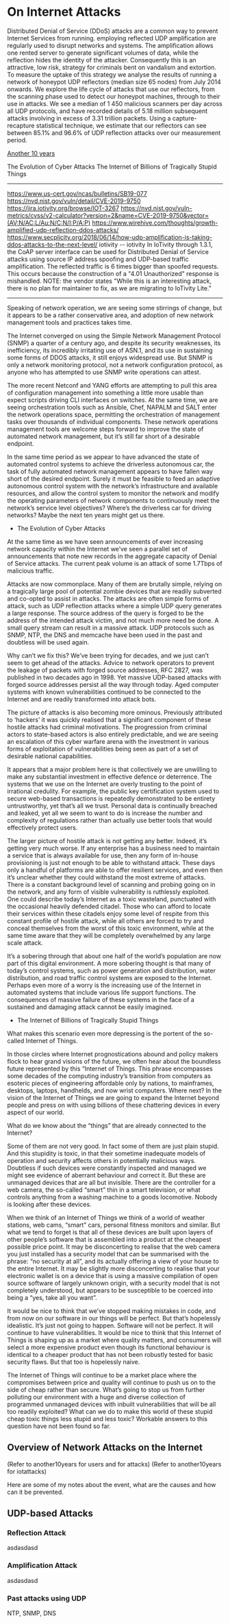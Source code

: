 # On Internet Attacks

Distributed Denial of Service (DDoS) attacks are a common way to prevent Internet Services from running.  employing reflected UDP amplification are regularly used to disrupt networks and systems. The amplification allows one rented server to generate significant volumes of data, while the reflection hides the identity of the attacker. Consequently this is an attractive, low risk, strategy for criminals bent on vandalism and extortion. To measure the uptake of this strategy we analyse the results of running a network of honeypot UDP reflectors (median size 65 nodes) from July 2014 onwards. We explore the life cycle of attacks that use our reflectors, from the scanning phase used to detect our honeypot machines, through to their use in attacks. We see a median of 1 450 malicious scanners per day across all UDP protocols, and have recorded details of 5.18 million subsequent attacks involving in excess of 3.31 trillion packets. Using a capture-recapture statistical technique, we estimate that our reflectors can see between 85.1% and 96.6% of UDP reflection attacks over our measurement period.






[Another 10 years](./another10years.md)

The Evolution of Cyber Attacks
The Internet of Billions of Tragically Stupid Things

---
https://www.us-cert.gov/ncas/bulletins/SB19-077
https://nvd.nist.gov/vuln/detail/CVE-2019-9750
https://jira.iotivity.org/browse/IOT-3267
https://nvd.nist.gov/vuln-metrics/cvss/v2-calculator?version=2&name=CVE-2019-9750&vector=(AV:N/AC:L/Au:N/C:N/I:P/A:P)
https://www.wirehive.com/thoughts/growth-amplified-udp-reflection-ddos-attacks/
https://www.secplicity.org/2018/06/14/how-udp-amplification-is-taking-ddos-attacks-to-the-next-level/
iotivity -- iotivity	In IoTivity through 1.3.1, the CoAP server interface can be used for Distributed Denial of Service attacks using source IP address spoofing and UDP-based traffic amplification. The reflected traffic is 6 times bigger than spoofed requests. This occurs because the construction of a "4.01 Unauthorized" response is mishandled. NOTE: the vendor states "While this is an interesting attack, there is no plan for maintainer to fix, as we are migrating to IoTivity Lite."

---

Speaking of network operation, we are seeing some stirrings of change, but it appears to be a rather conservative area, and adoption of new network management tools and practices takes time.

The Internet converged on using the Simple Network Management Protocol (SNMP) a quarter of a century ago, and despite its security weaknesses, its inefficiency, its incredibly irritating use of ASN.1, and its use in sustaining some forms of DDOS attacks, it still enjoys widespread use. But SNMP is only a network monitoring protocol, not a network configuration protocol, as anyone who has attempted to use SNMP write operations can attest.

The more recent Netconf and YANG efforts are attempting to pull this area of configuration management into something a little more usable than expect scripts driving CLI interfaces on switches. At the same time, we are seeing orchestration tools such as Ansible, Chef, NAPALM and SALT enter the network operations space, permitting the orchestration of management tasks over thousands of individual components. These network operations management tools are welcome steps forward to improve the state of automated network management, but it’s still far short of a desirable endpoint.

In the same time period as we appear to have advanced the state of automated control systems to achieve the driverless autonomous car, the task of fully automated network management appears to have fallen way short of the desired endpoint. Surely it must be feasible to feed an adaptive autonomous control system with the network’s infrastructure and available resources, and allow the control system to monitor the network and modify the operating parameters of network components to continuously meet the network’s service level objectives? Where’s the driverless car for driving networks? Maybe the next ten years might get us there.

- The Evolution of Cyber Attacks

At the same time as we have seen announcements of ever increasing network capacity within the Internet we’ve seen a parallel set of announcements that note new records in the aggregate capacity of Denial of Service attacks. The current peak volume is an attack of some 1.7Tbps of malicious traffic.

Attacks are now commonplace. Many of them are brutally simple, relying on a tragically large pool of potential zombie devices that are readily subverted and co-opted to assist in attacks. The attacks are often simple forms of attack, such as UDP reflection attacks where a simple UDP query generates a large response. The source address of the query is forged to be the address of the intended attack victim, and not much more need be done. A small query stream can result in a massive attack. UDP protocols such as SNMP, NTP, the DNS and memcache have been used in the past and doubtless will be used again.

Why can’t we fix this? We’ve been trying for decades, and we just can’t seem to get ahead of the attacks. Advice to network operators to prevent the leakage of packets with forged source addresses, RFC 2827, was published in two decades ago in 1998. Yet massive UDP-based attacks with forged source addresses persist all the way through today. Aged computer systems with known vulnerabilities continued to be connected to the Internet and are readily transformed into attack bots.

The picture of attacks is also becoming more ominous. Previously attributed to ‘hackers’ it was quickly realised that a significant component of these hostile attacks had criminal motivations. The progression from criminal actors to state-based actors is also entirely predictable, and we are seeing an escalation of this cyber warfare arena with the investment in various forms of exploitation of vulnerabilities being seen as part of a set of desirable national capabilities.

It appears that a major problem here is that collectively we are unwilling to make any substantial investment in effective defence or deterrence. The systems that we use on the Internet are overly trusting to the point of irrational credulity. For example, the public key certification system used to secure web-based transactions is repeatedly demonstrated to be entirety untrustworthy, yet that’s all we trust. Personal data is continually breached and leaked, yet all we seem to want to do is increase the number and complexity of regulations rather than actually use better tools that would effectively protect users.

The larger picture of hostile attack is not getting any better. Indeed, it’s getting very much worse. If any enterprise has a business need to maintain a service that is always available for use, then any form of in-house provisioning is just not enough to be able to withstand attack. These days only a handful of platforms are able to offer resilient services, and even then it’s unclear whether they could withstand the most extreme of attacks. There is a constant background level of scanning and probing going on in the network, and any form of visible vulnerability is ruthlessly exploited. One could describe today’s Internet as a toxic wasteland, punctuated with the occasional heavily defended citadel. Those who can afford to locate their services within these citadels enjoy some level of respite from this constant profile of hostile attack, while all others are forced to try and conceal themselves from the worst of this toxic environment, while at the same time aware that they will be completely overwhelmed by any large scale attack.

It’s a sobering through that about one half of the world’s population are now part of this digital environment. A more sobering thought is that many of today’s control systems, such as power generation and distribution, water distribution, and road traffic control systems are exposed to the Internet. Perhaps even more of a worry is the increasing use of the Internet in automated systems that include various life support functions. The consequences of massive failure of these systems in the face of a sustained and damaging attack cannot be easily imagined.

- The Internet of Billions of Tragically Stupid Things

What makes this scenario even more depressing is the portent of the so-called Internet of Things.

In those circles where Internet prognostications abound and policy makers flock to hear grand visions of the future, we often hear about the boundless future represented by this “Internet of Things. This phrase encompasses some decades of the computing industry’s transition from computers as esoteric pieces of engineering affordable only by nations, to mainframes, desktops, laptops, handhelds, and now wrist computers. Where next? In the vision of the Internet of Things we are going to expand the Internet beyond people and press on with using billions of these chattering devices in every aspect of our world.

What do we know about the “things” that are already connected to the Internet?

Some of them are not very good. In fact some of them are just plain stupid. And this stupidity is toxic, in that their sometime inadequate models of operation and security affects others in potentially malicious ways. Doubtless if such devices were constantly inspected and managed we might see evidence of aberrant behaviour and correct it. But these are unmanaged devices that are all but invisible. There are the controller for a web camera, the so-called “smart” thin in a smart television, or what controls anything from a washing machine to a goods locomotive. Nobody is looking after these devices.

When we think of an Internet of Things we think of a world of weather stations, web cams, “smart” cars, personal fitness monitors and similar. But what we tend to forget is that all of these devices are built upon layers of other people’s software that is assembled into a product at the cheapest possible price point. It may be disconcerting to realise that the web camera you just installed has a security model that can be summarised with the phrase: “no security at all”, and its actually offering a view of your house to the entire Internet. It may be slightly more disconcerting to realise that your electronic wallet is on a device that is using a massive compilation of open source software of largely unknown origin, with a security model that is not completely understood, but appears to be susceptible to be coerced into being a “yes, take all you want”.

It would be nice to think that we’ve stopped making mistakes in code, and from now on our software in our things will be perfect. But that’s hopelessly idealistic. It’s just not going to happen. Software will not be perfect. It will continue to have vulnerabilities. It would be nice to think that this Internet of Things is shaping up as a market where quality matters, and consumers will select a more expensive product even though its functional behaviour is identical to a cheaper product that has not been robustly tested for basic security flaws. But that too is hopelessly naive.

The Internet of Things will continue to be a market place where the compromises between price and quality will continue to push us on to the side of cheap rather than secure. What’s going to stop us from further polluting our environment with a huge and diverse collection of programmed unmanaged devices with inbuilt vulnerabilities that will be all too readily exploited? What can we do to make this world of these stupid cheap toxic things less stupid and less toxic? Workable answers to this question have not been found so far.


## Overview of Network Attacks on the Internet

(Refer to another10years for users and for attacks)
(Refer to another10years for iotattacks)

Here are some of my notes about the event, what are the causes and how can it be prevented.

## UDP-based Attacks

### Reflection Attack

asdasdasd

### Amplification Attack

asdasdasd

### Past attacks using UDP

NTP, SNMP, DNS